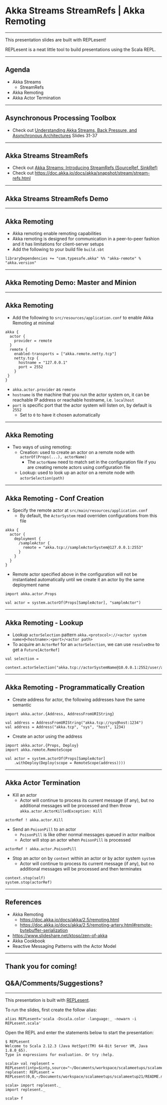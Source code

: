 # Akka Streams StreamRefs | Akka Remoting

---

This presentation slides are built with REPLesent!

REPLesent is a neat little tool to build presentations
using the Scala REPL.

---

## Agenda

- Akka Streams
  - StreamRefs
- Akka Remoting
- Akka Actor Termination

---

## Asynchronous Processing Toolbox

- Check out [Understanding Akka Streams, Back Pressure, and Asynchronous 
  Architectures](https://www.slideshare.net/Lightbend/understanding-akka-streams-back-pressure-and-asynchronous-architectures) 
  Slides 31-37

---

## Akka Streams StreamRefs

- Check out [Akka Streams: Introducing StreamRefs (SourceRef, SinkRef)](https://www.youtube.com/watch?v=WaAPNSyyAWc)
- Check out https://doc.akka.io/docs/akka/snapshot/stream/stream-refs.html 

---

## Akka Streams StreamRefs Demo

---

## Akka Remoting

- Akka remoting enable remoting capabilities
- Akka remoting is designed for communication in a peer-to-peer fashion 
  and it has limitations for client-server setups
- Add the following to your build file `build.sbt`

```
libraryDependencies += "com.typesafe.akka" %% "akka-remote" % "akka.version"
```

---

## Akka Remoting Demo: Master and Minion

---

## Akka Remoting

- Add the following to `src/resources/application.conf` to enable Akka Remoting 
  at minimal 

```
akka {
  actor {
    provider = remote
  }
  remote {
    enabled-transports = ["akka.remote.netty.tcp"]
    netty.tcp {
      hostname = "127.0.0.1"
      port = 2552
    }
 }
}
```

- `akka.actor.provider` as `remote`
- `hostname` is the machine that you run the actor system on, it can be 
  reachable IP address or reachable hostname, i.e. `localhost`
- `port` is specific port that the actor system will listen on, by default is `2552`
  - Set to `0` to have it chosen automatically

---

## Akka Remoting

- Two ways of using remoting:
  - Creation: used to create an actor on a remote node with 
    `actorOf(Props(...), actorName)`
    - The `actorName` need to match set in the configuration file 
      if you are creating remote actors using configuration file
  - Lookup: used to look up an actor on a remote node with `actorSelection(path)`
  
---

## Akka Remoting - Conf Creation

- Specify the remote actor at `src/main/resources/application.conf`
  - By default, the `ActorSystem` read overriden configurations from this file

```
akka {
  actor {
    deployment {
      /sampleActor {
        remote = "akka.tcp://sampleActorSystem@127.0.0.1:2553"
      }
    }
  }
}
```

- Remote actor specified above in the configuration will not be instantiated 
  automatically until we create it an actor by the same deployment name

```
import akka.actor.Props

val actor = system.actorOf(Props[SampleActor], "sampleActor")
```

---

## Akka Remoting - Lookup

- Lookup `actorSelection` pattern 
  `akka.<protocol>://<actor system name>@<hostname>:<port>/<actor path>`
- To acquire an `ActorRef` for an `actorSelection`, we can use `resolveOne` to get
  a `Future[ActorRef]`

```
val selection =
  context.actorSelection("akka.tcp://actorSystemName@10.0.0.1:2552/user/actorName")
```

---

## Akka Remoting - Programmatically Creation

- Create address for actor, the following addresses have the same semantic

```
import akka.actor.{Address, AddressFromURIString}

val address = AddressFromURIString("akka.tcp://sys@host:1234")
val address = Address("akka.tcp", "sys", "host", 1234)
```

- Create an actor using the address

```
import akka.actor.{Props, Deploy}
import akka.remote.RemoteScope

val actor = system.actorOf(Props[SampleActor]
	.withDeploy(Deploy(scope = RemoteScope(address))))
```

---

## Akka Actor Termination

- Kill an actor
  - Actor will continue to process its current message (if any), but no 
    additional messages will be processed and then throw 
    `akka.actor.ActorKilledException: Kill` 

```
actorRef ! akka.actor.Kill
```

- Send an `PoisonPill` to an actor
  - `PoisonPill` is like other normal messages queued in actor mailbox
  - Actor will stop an actor when `PoisonPill` is processed

```
actorRef ! akka.actor.PoisonPill
```

- Stop an actor on by `context` within an actor or by actor system `system`
  - Actor will continue to process its current message (if any), but no 
    additional messages will be processed and then terminates

```
context.stop(self)
system.stop(actorRef)
```

---

## References

- Akka Remoting
  - https://doc.akka.io/docs/akka/2.5/remoting.html
  - https://doc.akka.io/docs/akka/2.5/remoting-artery.html#remote-bytebuffer-serialization
- https://www.slideshare.net/ktoso/zen-of-akka
- Akka Cookbook
- Reactive Messaging Patterns with the Actor Model

---

## Thank you for coming!

## Q&A/Comments/Suggestions?

---

This presentation is built with [REPLesent](https://github.com/marconilanna/REPLesent).

To run the slides, first create the follow alias:

```
alias REPLesent='scala -Dscala.color -language:_ -nowarn -i REPLesent.scala'
```

Open the REPL and enter the statements below to start the presentation:

```
$ REPLesent
Welcome to Scala 2.12.3 (Java HotSpot(TM) 64-Bit Server VM, Java 1.8.0_65).
Type in expressions for evaluation. Or try :help.

scala> val replesent = REPLesent(intp=$intp,source="~/Documents/workspace/scalameetups/scalameetup21/README.md")
replesent: REPLesent = REPLesent(0,0,~/Documents/workspace/scalameetups/scalameetup21/README.md,true,true,scala.tools.nsc.interpreter.ILoop$ILoopInterpreter@3b80bb63)

scala> import replesent._
import replesent._

scala> f
```

